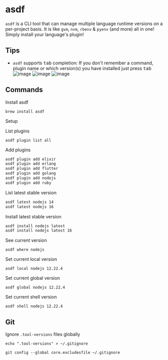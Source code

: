 # asdf

`asdf` is a CLI tool that can manage multiple language runtime versions on a per-project basis. It is like `gvm`, `nvm`, `rbenv` & `pyenv` (and more) all in one! Simply install your language's plugin!

## Tips

- `asdf` supports <kbd>tab</kbd> completion: If you don't remember a command, plugin name or which version(s) you have installed just press <kbd>tab</kbd>
![image](https://user-images.githubusercontent.com/10026538/152244355-d0636538-1c60-4d46-8978-e0b45831ff0b.png)
![image](https://user-images.githubusercontent.com/10026538/152244419-5b4198df-6435-4211-ac7c-9845c0571b08.png)
![image](https://user-images.githubusercontent.com/10026538/152244449-9d08d7b4-11d3-472a-bb23-83f2128048d4.png)

## Commands

Install asdf

`brew install asdf`

Setup

List plugins

`asdf plugin list all`

Add plugins

```sh
asdf plugin add elixir
asdf plugin add erlang
asdf plugin add flutter
asdf plugin add golang
asdf plugin add nodejs
asdf plugin add ruby
```

List latest stable version

```sh
asdf latest nodejs 14
asdf latest nodejs 16
```

Install latest stable version

```sh
asdf install nodejs latest
asdf install nodejs latest 16
```

See current version

`asdf where nodejs`

Set current local version

`asdf local nodejs 12.22.4`

Set current global version

`asdf global nodejs 12.22.4`

Set current shell version

`asdf shell nodejs 12.22.4`

## Git

Ignore `.tool-versions` files globally

`echo ".tool-versions" > ~/.gitignore`

`git config --global core.excludesfile ~/.gitignore`
